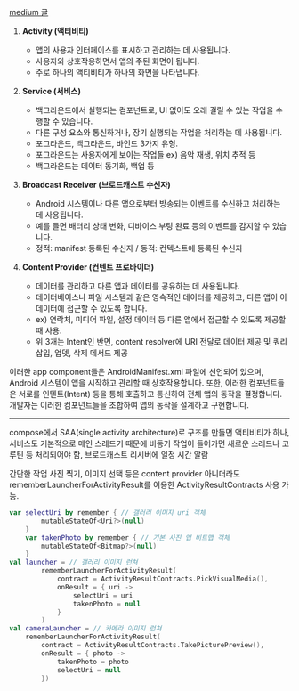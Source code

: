 [medium 글](https://medium.com/mj-studio/%EC%95%88%EB%93%9C%EB%A1%9C%EC%9D%B4%EB%93%9C-%EC%96%B4%EB%94%94%EA%B9%8C%EC%A7%80-%EC%95%84%EC%84%B8%EC%9A%94-2-1-service-foreground-service-e19cf74df390)


1. **Activity (액티비티)**
    - 앱의 사용자 인터페이스를 표시하고 관리하는 데 사용됩니다.
    - 사용자와 상호작용하면서 앱의 주된 화면이 됩니다.
    - 주로 하나의 액티비티가 하나의 화면을 나타냅니다.

2. **Service (서비스)**
    - 백그라운드에서 실행되는 컴포넌트로, UI 없이도 오래 걸릴 수 있는 작업을 수행할 수 있습니다.
    - 다른 구성 요소와 통신하거나, 장기 실행되는 작업을 처리하는 데 사용됩니다.
    - 포그라운드, 백그라운드, 바인드 3가지 유형.
    - 포그라운드는 사용자에게 보이는 작업들 ex) 음악 재생, 위치 추적 등
    - 백그라운드는 데이터 동기화, 백업 등

3. **Broadcast Receiver (브로드캐스트 수신자)**  
    - Android 시스템이나 다른 앱으로부터 방송되는 이벤트를 수신하고 처리하는 데 사용됩니다.
    - 예를 들면 배터리 상태 변화, 디바이스 부팅 완료 등의 이벤트를 감지할 수 있습니다.
    - 정적: manifest 등록된 수신자 / 동적: 컨텍스트에 등록된 수신자

4. **Content Provider (컨텐트 프로바이더)**
    - 데이터를 관리하고 다른 앱과 데이터를 공유하는 데 사용됩니다.
    - 데이터베이스나 파일 시스템과 같은 영속적인 데이터를 제공하고, 다른 앱이 이 데이터에 접근할 수 있도록 합니다.
    - ex)  연락처, 미디어 파일, 설정 데이터 등 다른 앱에서 접근할 수 있도록 제공할 때 사용.
    - 위 3개는 Intent인 반면, content resolver에 URI 전달로 데이터 제공 및 쿼리 삽입, 업뎃, 삭제 메서드 제공


이러한 app component들은 AndroidManifest.xml 파일에 선언되어 있으며, Android 시스템이 앱을 시작하고 관리할 때 상호작용합니다. 또한, 이러한 컴포넌트들은 서로를 인텐트(Intent) 등을 통해 호출하고 통신하여 전체 앱의 동작을 결정합니다. 개발자는 이러한 컴포넌트들을 조합하여 앱의 동작을 설계하고 구현합니다.

- - - 
compose에서 SAA(single activity architecture)로 구조를 만들면 액티비티가 하나,
서비스도 기본적으로 메인 스레드기 때문에 비동기 작업이 들어가면 새로운 스레드나 코루틴 등 처리되어야 함,
브로드캐스트 리시버에 일정 시간 알람 



간단한 작업 사진 찍기, 이미지 선택 등은 content provider 아니더라도 rememberLauncherForActivityResult를 이용한 ActivityResultContracts 사용 가능.
```kotlin
var selectUri by remember { // 갤러리 이미지 uri 객체
        mutableStateOf<Uri?>(null)
    }
    var takenPhoto by remember { // 기본 사진 앱 비트맵 객체
        mutableStateOf<Bitmap?>(null)
    }
val launcher = // 갤러리 이미지 런쳐
        rememberLauncherForActivityResult(
            contract = ActivityResultContracts.PickVisualMedia(),
            onResult = { uri ->
                selectUri = uri
                takenPhoto = null
            }
        )
val cameraLauncher = // 카메라 이미지 런쳐
	rememberLauncherForActivityResult(
		contract = ActivityResultContracts.TakePicturePreview(),
		onResult = { photo ->
			takenPhoto = photo
			selectUri = null
		})
```

